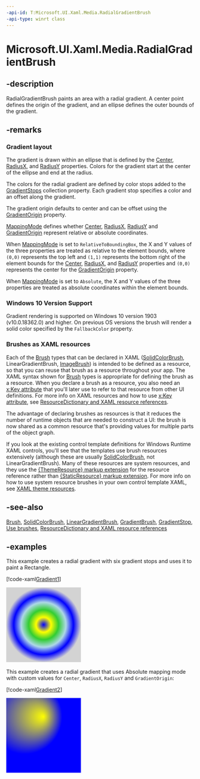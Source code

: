 ```yaml
---
-api-id: T:Microsoft.UI.Xaml.Media.RadialGradientBrush
-api-type: winrt class
---
```


# Microsoft.UI.Xaml.Media.RadialGradientBrush

<!--
public class RadialGradientBrush : Windows.UI.Xaml.Media.XamlCompositionBrushBase
-->


## -description

RadialGradientBrush paints an area with a radial gradient. A center point defines the origin of the gradient, and an ellipse defines the outer bounds of the gradient.

## -remarks

### Gradient layout

The gradient is drawn within an ellipse that is defined by the [Center](radialgradientbrush_center.md), [RadiusX](radialgradientbrush_radiusx.md), and [RadiusY](radialgradientbrush_radiusy.md) properties. Colors for the gradient start at the center of the ellipse and end at the radius.

The colors for the radial gradient are defined by color stops added to the [GradientStops](radialgradientbrush_gradientstops.md) collection property. Each gradient stop specifies a color and an offset along the gradient.

The gradient origin defaults to center and can be offset using the [GradientOrigin](radialgradientbrush_gradientorigin.md) property.

[MappingMode](radialgradientbrush_mappingmode.md) defines whether [Center](radialgradientbrush_center.md), [RadiusX](radialgradientbrush_radiusx.md), [RadiusY](radialgradientbrush_radiusy.md) and [GradientOrigin](radialgradientbrush_gradientorigin.md) represent relative or absolute coordinates.

When [MappingMode](radialgradientbrush_mappingmode.md) is set to `RelativeToBoundingBox`, the X and Y values of the three properties are treated as relative to the element bounds, where `(0,0)` represents the top left and `(1,1)` represents the bottom right of the element bounds for the [Center](radialgradientbrush_center.md), [RadiusX](radialgradientbrush_radiusx.md), and [RadiusY](radialgradientbrush_radiusy.md) properties and `(0,0)` represents the center for the [GradientOrigin](radialgradientbrush_gradientorigin.md) property.

When [MappingMode](radialgradientbrush_mappingmode.md) is set to `Absolute`, the X and Y values of the three properties are treated as absolute coordinates within the element bounds.

### Windows 10 Version Support

Gradient rendering is supported on Windows 10 version 1903 (v10.0.18362.0) and higher. On previous OS versions the brush will render a solid color specified by the `FallbackColor` property.

### Brushes as XAML resources

Each of the [Brush](brush.md) types that can be declared in XAML ([SolidColorBrush](solidcolorbrush.md), LinearGradientBrush, [ImageBrush](imagebrush.md)) is intended to be defined as a resource, so that you can reuse that brush as a resource throughout your app. The XAML syntax shown for [Brush](brush.md) types is appropriate for defining the brush as a resource. When you declare a brush as a resource, you also need an [x:Key attribute](https://docs.microsoft.com/windows/uwp/xaml-platform/x-key-attribute) that you'll later use to refer to that resource from other UI definitions. For more info on XAML resources and how to use [x:Key attribute](https://docs.microsoft.com/windows/uwp/xaml-platform/x-key-attribute), see [ResourceDictionary and XAML resource references](https://docs.microsoft.com/windows/uwp/controls-and-patterns/resourcedictionary-and-xaml-resource-references).

The advantage of declaring brushes as resources is that it reduces the number of runtime objects that are needed to construct a UI: the brush is now shared as a common resource that's providing values for multiple parts of the object graph.

If you look at the existing control template definitions for Windows Runtime XAML controls, you'll see that the templates use brush resources extensively (although these are usually [SolidColorBrush](solidcolorbrush.md), not LinearGradientBrush). Many of these resources are system resources, and they use the [{ThemeResource} markup extension](https://docs.microsoft.com/windows/uwp/xaml-platform/themeresource-markup-extension) for the resource reference rather than [{StaticResource} markup extension](https://docs.microsoft.com/windows/uwp/xaml-platform/staticresource-markup-extension). For more info on how to use system resource brushes in your own control template XAML, see [XAML theme resources](https://docs.microsoft.com/windows/uwp/controls-and-patterns/xaml-theme-resources).

## -see-also

[Brush](brush.md), [SolidColorBrush](solidcolorbrush.md), [LinearGradientBrush](lineargradientbrush.md), [GradientBrush](gradientbrush.md), [GradientStop](gradientstop.md), [Use brushes](https://docs.microsoft.com/windows/uwp/graphics/using-brushes), [ResourceDictionary and XAML resource references](https://docs.microsoft.com/windows/uwp/controls-and-patterns/resourcedictionary-and-xaml-resource-references)

## -examples

This example creates a radial gradient with six gradient stops and uses it to paint a Rectangle.

[!code-xaml[Gradient1](../microsoft.ui.xaml.media/code/Gradients/csharp/RadialGradientBrushExample1.xaml#SnippetGradient1)]

<img alt="A rectangle filled with a radial gradient." src="Images/ColorRadialGradientBrush.png" />


This example creates a radial gradient that uses Absolute mapping mode with custom values for `Center`, `RadiusX`, `RadiusY` and `GradientOrigin`:

[!code-xaml[Gradient2](../microsoft.ui.xaml.media/code/Gradients/csharp/RadialGradientBrushExample2.xaml#SnippetGradient2)]

<img alt="Gradient axis for a vertical gradient" src="Images/OffsetRadialGradientBrush.png" />

